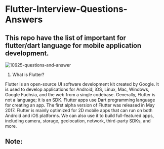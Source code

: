 # Flutter-Interview-Questions-Answers
## This repo have the list of important for flutter/dart language for mobile application development.
![10625-questions-and-answer](https://user-images.githubusercontent.com/43481897/153431308-254faeab-2f4e-42dd-8d16-094da2d1915f.gif)

1. What is Flutter?

Flutter is an open-source UI software development kit created by Google. It is used to develop applications for Android, iOS, Linux, Mac, Windows, Google Fuchsia, and the web from a single codebase. Generally, Flutter is not a language; it is an SDK. Flutter apps use Dart programming language for creating an app. The first alpha version of Flutter was released in May 2017. Flutter is mainly optimized for 2D mobile apps that can run on both Android and iOS platforms. We can also use it to build full-featured apps, including camera, storage, geolocation, network, third-party SDKs, and more.


## Note:
